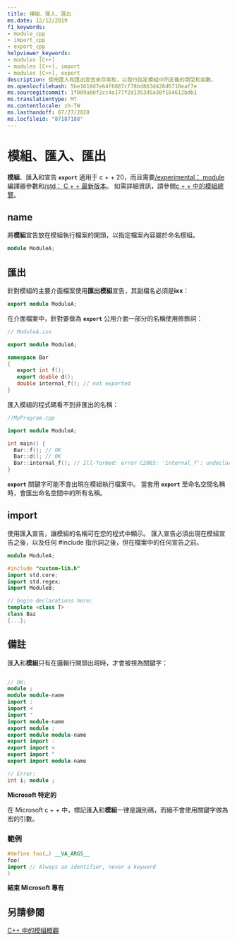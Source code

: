 ```yaml
---
title: 模組、匯入、匯出
ms.date: 12/12/2019
f1_keywords:
- module_cpp
- import_cpp
- export_cpp
helpviewer_keywords:
- modules [C++]
- modules [C++], import
- modules [C++], export
description: 使用匯入和匯出宣告來存取和，以發行指定模組中所定義的類型和函數。
ms.openlocfilehash: 5be1618d7e64f6887cf78bd863d428d6710eaf7e
ms.sourcegitcommit: 1f009ab0f2cc4a177f2d1353d5a38f164612bdb1
ms.translationtype: MT
ms.contentlocale: zh-TW
ms.lasthandoff: 07/27/2020
ms.locfileid: "87187188"
---
```

# <a name="module-import-export"></a>模組、匯入、匯出

**模組**、匯**入**和宣告 **`export`** 適用于 c + + 20，而且需要[/experimental： module](../build/reference/experimental-module.md)編譯器參數和[/std： C + + 最新版本](../build/reference/std-specify-language-standard-version.md)。 如需詳細資訊，請參閱[c + + 中的模組總覽](modules-cpp.md)。

## <a name="module"></a>name

將**模組**宣告放在模組執行檔案的開頭，以指定檔案內容屬於命名模組。

```cpp
module ModuleA;
```

## <a name="export"></a>匯出

針對模組的主要介面檔案使用**匯出模組**宣告，其副檔名必須是**ixx**：

```cpp
export module ModuleA;
```

在介面檔案中，針對要做為 **`export`** 公用介面一部分的名稱使用修飾詞：

```cpp
// ModuleA.ixx

export module ModuleA;

namespace Bar
{
   export int f();
   export double d();
   double internal_f(); // not exported
}
```

匯入模組的程式碼看不到非匯出的名稱：

```cpp
//MyProgram.cpp

import module ModuleA;

int main() {
  Bar::f(); // OK
  Bar::d(); // OK
  Bar::internal_f(); // Ill-formed: error C2065: 'internal_f': undeclared identifier
}
```

**`export`** 關鍵字可能不會出現在模組執行檔案中。 當套用 **`export`** 至命名空間名稱時，會匯出命名空間中的所有名稱。

## <a name="import"></a>import

使用匯**入**宣告，讓模組的名稱可在您的程式中顯示。 匯入宣告必須出現在模組宣告之後，以及任何 #include 指示詞之後，但在檔案中的任何宣告之前。

```cpp
module ModuleA;

#include "custom-lib.h"
import std.core;
import std.regex;
import ModuleB;

// begin declarations here:
template <class T>
class Baz
{...};
```

## <a name="remarks"></a>備註

匯**入**和**模組**只有在邏輯行開頭出現時，才會被視為關鍵字：

```cpp

// OK:
module ;
module module-name
import :
import <
import "
import module-name
export module ;
export module module-name
export import :
export import <
export import "
export import module-name

// Error:
int i; module ;
```

**Microsoft 特定的**

在 Microsoft c + + 中，標記匯**入**和**模組**一律是識別碼，而絕不會使用關鍵字做為宏的引數。

### <a name="example"></a>範例

```cpp
#define foo(…) __VA_ARGS__
foo(
import // Always an identifier, never a keyword
)
```

**結束 Microsoft 專有**

## <a name="see-also"></a>另請參閱

[C++ 中的模組概觀](modules-cpp.md)
